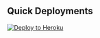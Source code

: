 ## Quick Deployments
<a target="_blank" href="https://heroku.com/deploy/?template=https://github.com/FadedOng/anyproxy"><img alt="Deploy to Heroku" src="https://raw.githubusercontent.com/BinBashBanana/deploy-buttons/master/buttons/official/heroku.svg"></a>
